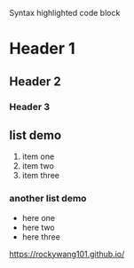 Syntax highlighted code block

# Header 1
## Header 2
### Header 3

## list demo
1. item one
2. item two
3. item three

### another list demo
* here one
* here two
* here three


https://rockywang101.github.io/

<a href="http://www.reliablecounter.com" target="_blank"><img src="http://www.reliablecounter.com/count.php?page=rockywang101.github.io/&digit=style/plain/5/&reloads=0" alt="" title="" border="0"></a><br /><a href="http://" target="_blank" style="font-family: Geneva, Arial; font-size: 9px; color: #330010; text-decoration: none;"></a>
